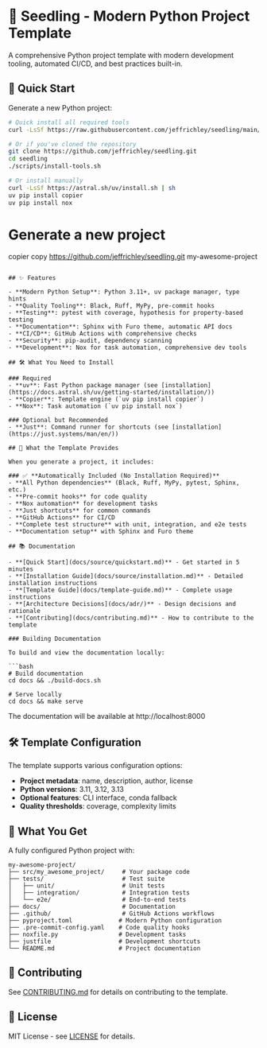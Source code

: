 # 🌱 Seedling - Modern Python Project Template

A comprehensive Python project template with modern development tooling, automated CI/CD, and best practices built-in.

## 🚀 Quick Start

Generate a new Python project:

```bash
# Quick install all required tools
curl -LsSf https://raw.githubusercontent.com/jeffrichley/seedling/main/scripts/install-tools.sh | bash

# Or if you've cloned the repository
git clone https://github.com/jeffrichley/seedling.git
cd seedling
./scripts/install-tools.sh

# Or install manually
curl -LsSf https://astral.sh/uv/install.sh | sh
uv pip install copier
uv pip install nox
```

# Generate a new project
copier copy https://github.com/jeffrichley/seedling.git my-awesome-project
```

## ✨ Features

- **Modern Python Setup**: Python 3.11+, uv package manager, type hints
- **Quality Tooling**: Black, Ruff, MyPy, pre-commit hooks
- **Testing**: pytest with coverage, hypothesis for property-based testing
- **Documentation**: Sphinx with Furo theme, automatic API docs
- **CI/CD**: GitHub Actions with comprehensive checks
- **Security**: pip-audit, dependency scanning
- **Development**: Nox for task automation, comprehensive dev tools

## 🛠️ What You Need to Install

### Required
- **uv**: Fast Python package manager (see [installation](https://docs.astral.sh/uv/getting-started/installation/))
- **Copier**: Template engine (`uv pip install copier`)
- **Nox**: Task automation (`uv pip install nox`)

### Optional but Recommended
- **Just**: Command runner for shortcuts (see [installation](https://just.systems/man/en/))

## 🎯 What the Template Provides

When you generate a project, it includes:

### ✅ **Automatically Included (No Installation Required)**
- **All Python dependencies** (Black, Ruff, MyPy, pytest, Sphinx, etc.)
- **Pre-commit hooks** for code quality
- **Nox automation** for development tasks
- **Just shortcuts** for common commands
- **GitHub Actions** for CI/CD
- **Complete test structure** with unit, integration, and e2e tests
- **Documentation setup** with Sphinx and Furo theme

## 📚 Documentation

- **[Quick Start](docs/source/quickstart.md)** - Get started in 5 minutes
- **[Installation Guide](docs/source/installation.md)** - Detailed installation instructions
- **[Template Guide](docs/template-guide.md)** - Complete usage instructions
- **[Architecture Decisions](docs/adr/)** - Design decisions and rationale
- **[Contributing](docs/contributing.md)** - How to contribute to the template

### Building Documentation

To build and view the documentation locally:

```bash
# Build documentation
cd docs && ./build-docs.sh

# Serve locally
cd docs && make serve
```

The documentation will be available at http://localhost:8000

## 🛠️ Template Configuration

The template supports various configuration options:

- **Project metadata**: name, description, author, license
- **Python versions**: 3.11, 3.12, 3.13
- **Optional features**: CLI interface, conda fallback
- **Quality thresholds**: coverage, complexity limits

## 🎯 What You Get

A fully configured Python project with:

```
my-awesome-project/
├── src/my_awesome_project/     # Your package code
├── tests/                      # Test suite
│   ├── unit/                   # Unit tests
│   ├── integration/            # Integration tests
│   └── e2e/                    # End-to-end tests
├── docs/                       # Documentation
├── .github/                    # GitHub Actions workflows
├── pyproject.toml             # Modern Python configuration
├── .pre-commit-config.yaml    # Code quality hooks
├── noxfile.py                 # Development tasks
├── justfile                   # Development shortcuts
└── README.md                  # Project documentation
```

## 🤝 Contributing

See [CONTRIBUTING.md](docs/contributing.md) for details on contributing to the template.

## 📄 License

MIT License - see [LICENSE](LICENSE) for details. 